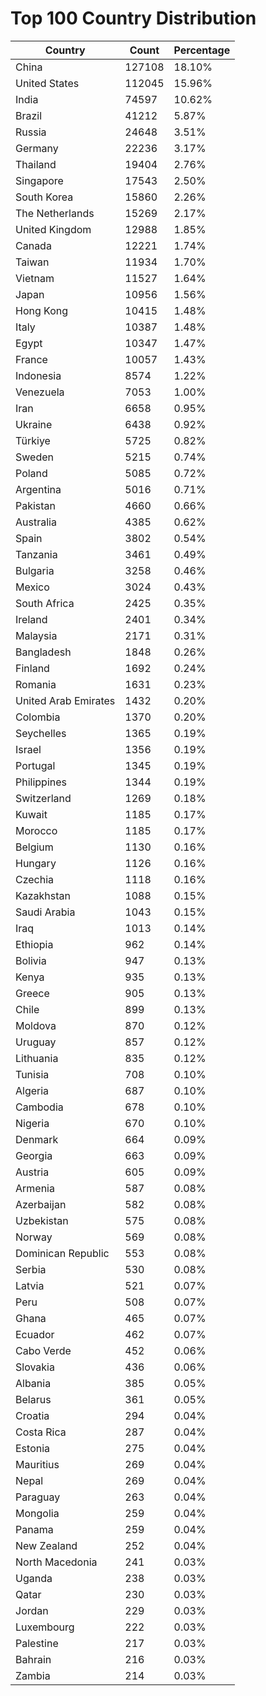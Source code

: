 # Top 100 Country Distribution
| Country | Count | Percentage |
|----|----|----|
| China | 127108 | 18.10% |
| United States | 112045 | 15.96% |
| India | 74597 | 10.62% |
| Brazil | 41212 | 5.87% |
| Russia | 24648 | 3.51% |
| Germany | 22236 | 3.17% |
| Thailand | 19404 | 2.76% |
| Singapore | 17543 | 2.50% |
| South Korea | 15860 | 2.26% |
| The Netherlands | 15269 | 2.17% |
| United Kingdom | 12988 | 1.85% |
| Canada | 12221 | 1.74% |
| Taiwan | 11934 | 1.70% |
| Vietnam | 11527 | 1.64% |
| Japan | 10956 | 1.56% |
| Hong Kong | 10415 | 1.48% |
| Italy | 10387 | 1.48% |
| Egypt | 10347 | 1.47% |
| France | 10057 | 1.43% |
| Indonesia | 8574 | 1.22% |
| Venezuela | 7053 | 1.00% |
| Iran | 6658 | 0.95% |
| Ukraine | 6438 | 0.92% |
| Türkiye | 5725 | 0.82% |
| Sweden | 5215 | 0.74% |
| Poland | 5085 | 0.72% |
| Argentina | 5016 | 0.71% |
| Pakistan | 4660 | 0.66% |
| Australia | 4385 | 0.62% |
| Spain | 3802 | 0.54% |
| Tanzania | 3461 | 0.49% |
| Bulgaria | 3258 | 0.46% |
| Mexico | 3024 | 0.43% |
| South Africa | 2425 | 0.35% |
| Ireland | 2401 | 0.34% |
| Malaysia | 2171 | 0.31% |
| Bangladesh | 1848 | 0.26% |
| Finland | 1692 | 0.24% |
| Romania | 1631 | 0.23% |
| United Arab Emirates | 1432 | 0.20% |
| Colombia | 1370 | 0.20% |
| Seychelles | 1365 | 0.19% |
| Israel | 1356 | 0.19% |
| Portugal | 1345 | 0.19% |
| Philippines | 1344 | 0.19% |
| Switzerland | 1269 | 0.18% |
| Kuwait | 1185 | 0.17% |
| Morocco | 1185 | 0.17% |
| Belgium | 1130 | 0.16% |
| Hungary | 1126 | 0.16% |
| Czechia | 1118 | 0.16% |
| Kazakhstan | 1088 | 0.15% |
| Saudi Arabia | 1043 | 0.15% |
| Iraq | 1013 | 0.14% |
| Ethiopia | 962 | 0.14% |
| Bolivia | 947 | 0.13% |
| Kenya | 935 | 0.13% |
| Greece | 905 | 0.13% |
| Chile | 899 | 0.13% |
| Moldova | 870 | 0.12% |
| Uruguay | 857 | 0.12% |
| Lithuania | 835 | 0.12% |
| Tunisia | 708 | 0.10% |
| Algeria | 687 | 0.10% |
| Cambodia | 678 | 0.10% |
| Nigeria | 670 | 0.10% |
| Denmark | 664 | 0.09% |
| Georgia | 663 | 0.09% |
| Austria | 605 | 0.09% |
| Armenia | 587 | 0.08% |
| Azerbaijan | 582 | 0.08% |
| Uzbekistan | 575 | 0.08% |
| Norway | 569 | 0.08% |
| Dominican Republic | 553 | 0.08% |
| Serbia | 530 | 0.08% |
| Latvia | 521 | 0.07% |
| Peru | 508 | 0.07% |
| Ghana | 465 | 0.07% |
| Ecuador | 462 | 0.07% |
| Cabo Verde | 452 | 0.06% |
| Slovakia | 436 | 0.06% |
| Albania | 385 | 0.05% |
| Belarus | 361 | 0.05% |
| Croatia | 294 | 0.04% |
| Costa Rica | 287 | 0.04% |
| Estonia | 275 | 0.04% |
| Mauritius | 269 | 0.04% |
| Nepal | 269 | 0.04% |
| Paraguay | 263 | 0.04% |
| Mongolia | 259 | 0.04% |
| Panama | 259 | 0.04% |
| New Zealand | 252 | 0.04% |
| North Macedonia | 241 | 0.03% |
| Uganda | 238 | 0.03% |
| Qatar | 230 | 0.03% |
| Jordan | 229 | 0.03% |
| Luxembourg | 222 | 0.03% |
| Palestine | 217 | 0.03% |
| Bahrain | 216 | 0.03% |
| Zambia | 214 | 0.03% |
